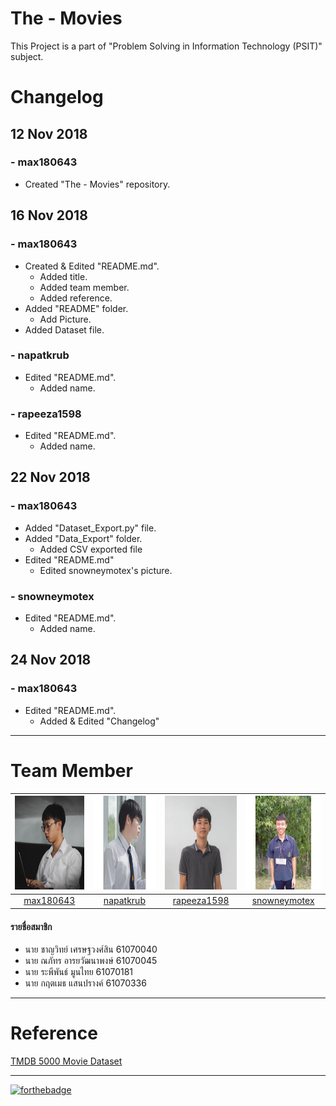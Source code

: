 # The - Movies
This Project is a part of "Problem Solving in Information Technology (PSIT)" subject.
# Changelog
## 12 Nov 2018
### - max180643
 - Created "The - Movies" repository.
## 16 Nov 2018
### - max180643
 - Created & Edited "README.md".
    - Added title.
    - Added team member.
    - Added reference.
 - Added "README" folder.
    - Add Picture.
 - Added Dataset file.
### - napatkrub
 - Edited "README.md". 
    - Added name.
### - rapeeza1598
 - Edited "README.md".
    - Added name.
## 22 Nov 2018
### - max180643
 - Added "Dataset_Export.py" file.
 - Added "Data_Export" folder.
    - Added CSV exported file
 - Edited "README.md"
    - Edited snowneymotex's picture.
### - snowneymotex
 - Edited "README.md".
    - Added name.
## 24 Nov 2018
### - max180643
 - Edited "README.md".
    - Added & Edited "Changelog"
_____
# Team Member
|<img src="README/max180643.jpeg" width="150px" height="150px">|<img src="README/napatkrub.jpeg" width="150px" height="150px">|<img src="README/rapeeza1598.jpeg" width="150px" height="150px">|<img src="README/snowneymotex.jpeg" width="150px" height="150px">|
|:-----:|:-----:|:-----:|:-----:|
|[max180643](https://github.com/max180643)|[napatkrub](https://github.com/NAPATKRUP)|[rapeeza1598](https://github.com/rapeeza1598)|[snowneymotex](https://github.com/snowneymotex)|
#### รายชื่อสมาชิก
- นาย ชาญวิทย์ เศรษฐวงศ์สิน 61070040
- นาย ณภัทร อารยวัฒนาพงษ์ 61070045
- นาย ระพีพันธ์ มูนไทย 61070181
- นาย กฤตเมธ แสนปรางค์ 61070336
_____
# Reference
[TMDB 5000 Movie Dataset](https://www.kaggle.com/tmdb/tmdb-movie-metadata)
_____
[![forthebadge](https://forthebadge.com/images/badges/made-with-python.svg)](https://www.python.org/)
